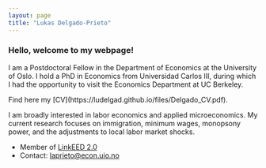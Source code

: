 ```yaml
---
layout: page
title: "Lukas Delgado-Prieto"
---
```

 
### Hello, welcome to my webpage! 
 
<p align="left" > 
I am a Postdoctoral Fellow in the Department of Economics at the University of Oslo. I hold a PhD in Economics from Universidad Carlos III, during which I had the opportunity to visit the Economics Department at UC Berkeley.
</p> Find here my [CV](https://ludelgad.github.io/files/Delgado_CV.pdf).

<p align="left" >  
I am broadly interested in labor economics and applied microeconomics. My current research focuses on immigration, minimum wages, monopsony power, and the adjustments to local labor market shocks.
</p>

 - Member of [LinkEED 2.0](https://www.oecd.org/en/about/projects/linkeed-200.html)
 - Contact: [laprieto@econ.uio.no](mailto:laprieto@econ.uio.no)
